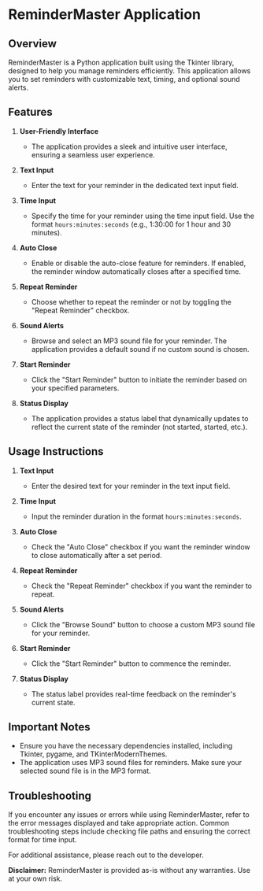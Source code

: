 # ReminderMaster Application

## Overview
ReminderMaster is a Python application built using the Tkinter library, designed to help you manage reminders efficiently. This application allows you to set reminders with customizable text, timing, and optional sound alerts.

## Features
1. **User-Friendly Interface**
   - The application provides a sleek and intuitive user interface, ensuring a seamless user experience.

2. **Text Input**
   - Enter the text for your reminder in the dedicated text input field.

3. **Time Input**
   - Specify the time for your reminder using the time input field. Use the format `hours:minutes:seconds` (e.g., 1:30:00 for 1 hour and 30 minutes).

4. **Auto Close**
   - Enable or disable the auto-close feature for reminders. If enabled, the reminder window automatically closes after a specified time.

5. **Repeat Reminder**
   - Choose whether to repeat the reminder or not by toggling the "Repeat Reminder" checkbox.

6. **Sound Alerts**
   - Browse and select an MP3 sound file for your reminder. The application provides a default sound if no custom sound is chosen.

7. **Start Reminder**
   - Click the "Start Reminder" button to initiate the reminder based on your specified parameters.

8. **Status Display**
   - The application provides a status label that dynamically updates to reflect the current state of the reminder (not started, started, etc.).

## Usage Instructions
1. **Text Input**
   - Enter the desired text for your reminder in the text input field.

2. **Time Input**
   - Input the reminder duration in the format `hours:minutes:seconds`.

3. **Auto Close**
   - Check the "Auto Close" checkbox if you want the reminder window to close automatically after a set period.

4. **Repeat Reminder**
   - Check the "Repeat Reminder" checkbox if you want the reminder to repeat.

5. **Sound Alerts**
   - Click the "Browse Sound" button to choose a custom MP3 sound file for your reminder.

6. **Start Reminder**
   - Click the "Start Reminder" button to commence the reminder.

7. **Status Display**
   - The status label provides real-time feedback on the reminder's current state.

## Important Notes
- Ensure you have the necessary dependencies installed, including Tkinter, pygame, and TKinterModernThemes.
- The application uses MP3 sound files for reminders. Make sure your selected sound file is in the MP3 format.

## Troubleshooting
If you encounter any issues or errors while using ReminderMaster, refer to the error messages displayed and take appropriate action. Common troubleshooting steps include checking file paths and ensuring the correct format for time input.

For additional assistance, please reach out to the developer.

**Disclaimer:** ReminderMaster is provided as-is without any warranties. Use at your own risk.

